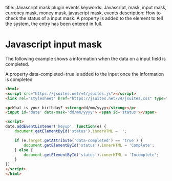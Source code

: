title: Javascript mask plugin events
keywords: Javascript, mask, input mask, currency mask, money mask, javascript mask, events
description: How to check the status of a input mask. A property is added to the element to tell the system, the entry has been entered in full.

Javascript input mask
=====================

The following example shows a information when the data on a input field is completed.

A property data-completed=true is added to the input once the information is completed

```html
<html>
<script src="https://jsuites.net/v4/jsuites.js"></script>
<link rel="stylesheet" href="https://jsuites.net/v4/jsuites.css" type="text/css" />

<p>What is your birthday? <strong>dd/mm/yyyy</strong></p>
<input id='date' data-mask='dd/mm/yyyy'> <span id='status'></span>

<script>
date.addEventListener('keyup', function(e) {
    document.getElementById('status').innerHTML = '';

    if (e.target.getAttribute('data-completed') == 'true') {
        document.getElementById('status').innerHTML = 'Complete';
    } else {
        document.getElementById('status').innerHTML = 'Incomplete';
    }
})
</script>
</html>
```
